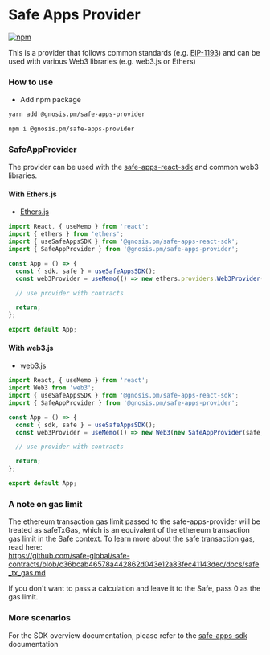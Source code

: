 # Safe Apps Provider

[![npm](https://img.shields.io/npm/v/@gnosis.pm/safe-apps-provider)](https://www.npmjs.com/package/@gnosis.pm/safe-apps-provider)

This is a provider that follows common standards (e.g. [EIP-1193](https://eips.ethereum.org/EIPS/eip-1193)) and can be used with various Web3 libraries (e.g. web3.js or Ethers)

### How to use

- Add npm package

```bash
yarn add @gnosis.pm/safe-apps-provider

npm i @gnosis.pm/safe-apps-provider
```

### SafeAppProvider

The provider can be used with the [safe-apps-react-sdk](https://github.com/rmeissner/safe-sdks-js/tree/836f40652aaf051b50e980f94af644ae6619334f/safe-apps-react-sdk) and common web3 libraries.

#### With Ethers.js

- [Ethers.js](https://docs.ethers.io/v5/api/providers/other/#Web3Provider)

```js
import React, { useMemo } from 'react';
import { ethers } from 'ethers';
import { useSafeAppsSDK } from '@gnosis.pm/safe-apps-react-sdk';
import { SafeAppProvider } from '@gnosis.pm/safe-apps-provider';

const App = () => {
  const { sdk, safe } = useSafeAppsSDK();
  const web3Provider = useMemo(() => new ethers.providers.Web3Provider(new SafeAppProvider(safe, sdk)), [sdk, safe]);

  // use provider with contracts

  return;
};

export default App;
```

#### With web3.js

- [web3.js](https://web3js.readthedocs.io/en/v1.5.2/web3.html)

```js
import React, { useMemo } from 'react';
import Web3 from 'web3';
import { useSafeAppsSDK } from '@gnosis.pm/safe-apps-react-sdk';
import { SafeAppProvider } from '@gnosis.pm/safe-apps-provider';

const App = () => {
  const { sdk, safe } = useSafeAppsSDK();
  const web3Provider = useMemo(() => new Web3(new SafeAppProvider(safe, sdk)), [sdk, safe]);

  // use provider with contracts

  return;
};

export default App;
```

### A note on gas limit
The ethereum transaction gas limit passed to the safe-apps-provider will be treated as safeTxGas, which is an equivalent of the ethereum transaction gas limit in the Safe context. To learn more about the safe transaction gas, read here:  
https://github.com/safe-global/safe-contracts/blob/c36bcab46578a442862d043e12a83fec41143dec/docs/safe_tx_gas.md  

If you don't want to pass a calculation and leave it to the Safe, pass 0 as the gas limit.

### More scenarios

For the SDK overview documentation, please refer to the [safe-apps-sdk](https://github.com/gnosis/safe-apps-sdk/) documentation
